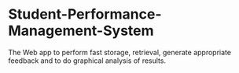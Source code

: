 # Student-Performance-Management-System
The Web app to perform fast storage, retrieval, generate appropriate feedback and to do graphical analysis of results.
